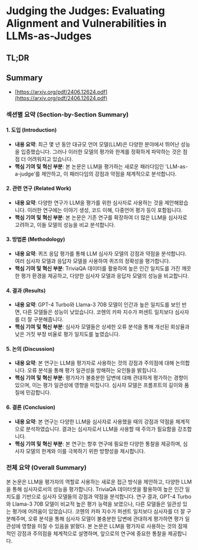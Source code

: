 # Judging the Judges: Evaluating Alignment and Vulnerabilities in LLMs-as-Judges
## TL;DR
## Summary
- [https://arxiv.org/pdf/2406.12624.pdf](https://arxiv.org/pdf/2406.12624.pdf)

### 섹션별 요약 (Section-by-Section Summary)

#### 1. 도입 (Introduction)
- **내용 요약**: 최근 몇 년 동안 대규모 언어 모델(LLM)은 다양한 분야에서 뛰어난 성능을 입증했습니다. 그러나 이러한 모델의 평가와 한계를 정확하게 파악하는 것은 점점 더 어려워지고 있습니다.
- **핵심 기여 및 혁신 부분**: 본 논문은 LLM을 평가하는 새로운 패러다임인 'LLM-as-a-judge'를 제안하고, 이 패러다임의 강점과 약점을 체계적으로 분석합니다.

#### 2. 관련 연구 (Related Work)
- **내용 요약**: 다양한 연구가 LLM을 평가를 위한 심사자로 사용하는 것을 제안해왔습니다. 이러한 연구에는 이야기 생성, 코드 이해, 다중언어 평가 등이 포함됩니다.
- **핵심 기여 및 혁신 부분**: 본 논문은 기존 연구를 확장하여 더 많은 LLM을 심사자로 고려하고, 이들 모델의 성능을 비교 분석합니다.

#### 3. 방법론 (Methodology)
- **내용 요약**: 퀴즈 응답 평가를 통해 LLM 심사자 모델의 강점과 약점을 분석합니다. 여러 심사자 모델과 응답자 모델을 사용하여 퀴즈의 정확성을 평가합니다.
- **핵심 기여 및 혁신 부분**: TriviaQA 데이터를 활용하여 높은 인간 일치도를 가진 깨끗한 평가 환경을 제공하고, 다양한 심사자 모델과 응답자 모델의 성능을 비교합니다.

#### 4. 결과 (Results)
- **내용 요약**: GPT-4 Turbo와 Llama-3 70B 모델이 인간과 높은 일치도를 보인 반면, 다른 모델들은 성능이 낮았습니다. 코헨의 카파 지수가 퍼센트 일치보다 심사자를 더 잘 구분해줍니다.
- **핵심 기여 및 혁신 부분**: 심사자 모델들은 상세한 오류 분석을 통해 개선된 회상율과 낮은 거짓 부정 비율로 평가 일치도를 높였습니다.

#### 5. 논의 (Discussion)
- **내용 요약**: 본 연구는 LLM을 평가자로 사용하는 것의 강점과 주의점에 대해 논의합니다. 오류 분석을 통해 평가 일관성을 방해하는 요인들을 밝힙니다.
- **핵심 기여 및 혁신 부분**: 평가자가 불충분한 답변에 대해 관대하게 평가하는 경향이 있으며, 이는 평가 일관성에 영향을 미칩니다. 심사자 모델은 프롬프트의 길이와 품질에 민감합니다.

#### 6. 결론 (Conclusion)
- **내용 요약**: 본 연구는 다양한 LLM을 심사자로 사용했을 때의 강점과 약점을 체계적으로 분석하였습니다. 결과는 심사자로서 LLM을 사용할 때 주의가 필요함을 강조합니다.
- **핵심 기여 및 혁신 부분**: 본 연구는 향후 연구에 필요한 다양한 통찰을 제공하며, 심사자 모델의 한계와 이를 극복하기 위한 방향성을 제시합니다.

### 전체 요약 (Overall Summary)

본 논문은 LLM을 평가자의 역할로 사용하는 새로운 접근 방식을 제안하고, 다양한 LLM을 통해 심사자로서의 성능을 평가합니다. TriviaQA 데이터셋을 활용하여 높은 인간 일치도를 기반으로 심사자 모델들의 강점과 약점을 분석합니다. 연구 결과, GPT-4 Turbo와 Llama-3 70B 모델이 비교적 높은 평가 능력을 보였으나, 다른 모델들은 일관성 있는 평가에 어려움이 있었습니다. 코헨의 카파 지수가 퍼센트 일치보다 심사자를 더 잘 구분해주며, 오류 분석을 통해 심사자 모델이 불충분한 답변에 관대하게 평가하면 평가 일관성에 영향을 미칠 수 있음을 밝혔다. 본 논문은 LLM을 평가자로 사용하는 것의 잠재적인 강점과 주의점을 체계적으로 설명하며, 앞으로의 연구에 중요한 통찰을 제공합니다.
